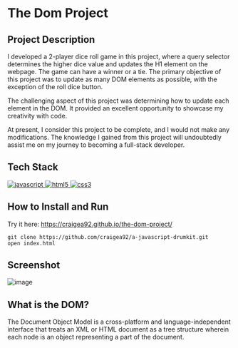 # The Dom Project

## Project Description
I developed a 2-player dice roll game in this project, where a query selector determines the higher dice value and updates the H1 element on the webpage. The game can have a winner or a tie. The primary objective of this project was to update as many DOM elements as possible, with the exception of the roll dice button.

The challenging aspect of this project was determining how to update each element in the DOM. It provided an excellent opportunity to showcase my creativity with code.

At present, I consider this project to be complete, and I would not make any modifications. The knowledge I gained from this project will undoubtedly assist me on my journey to becoming a full-stack developer.

## Tech Stack
<a href="https://www.javascript.com/"> <img src="https://icongr.am/devicon/javascript-original.svg?size=40&color=currentColor" alt="javascript"/> </a>
<a href="https://www.w3schools.com/html/"> <img src="https://icongr.am/devicon/html5-original.svg?size=40&color=8000ff" alt="html5"/> </a> 
<a href="https://www.w3schools.com/css/"> <img src="https://icongr.am/devicon/css3-original.svg?size=40&color=8000ff" alt="css3"/> </a>

## How to Install and Run
Try it here: https://craigea92.github.io/the-dom-project/
```
git clone https://github.com/craigea92/a-javascript-drumkit.git
open index.html
```
## Screenshot
![image](https://user-images.githubusercontent.com/82875984/219885257-b63b2eec-6a50-4c14-8e42-5bc624752de9.png)


## What is the DOM?
The Document Object Model is a cross-platform and language-independent interface that treats an XML or HTML document as a tree structure wherein each node is an object representing a part of the document.

